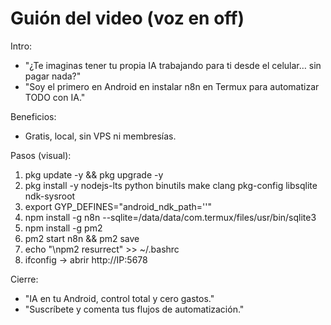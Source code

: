 # Guión del video (voz en off)

Intro:
- "¿Te imaginas tener tu propia IA trabajando para ti desde el celular… sin pagar nada?"
- "Soy el primero en Android en instalar n8n en Termux para automatizar TODO con IA."

Beneficios:
- Gratis, local, sin VPS ni membresías.

Pasos (visual):
1) pkg update -y && pkg upgrade -y
2) pkg install -y nodejs-lts python binutils make clang pkg-config libsqlite ndk-sysroot
3) export GYP_DEFINES="android_ndk_path=''"
4) npm install -g n8n --sqlite=/data/data/com.termux/files/usr/bin/sqlite3
5) npm install -g pm2
6) pm2 start n8n && pm2 save
7) echo "\npm2 resurrect" >> ~/.bashrc
8) ifconfig -> abrir http://IP:5678

Cierre:
- "IA en tu Android, control total y cero gastos."
- "Suscríbete y comenta tus flujos de automatización." 
